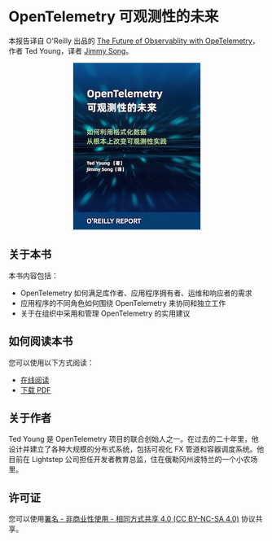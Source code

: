# OpenTelemetry 可观测性的未来

本报告译自 O'Reilly 出品的 [The Future of Observablity with OpeTelemetry](https://www.oreilly.com/library/view/the-future-of/9781098118433/)，作者 Ted Young，译者 [Jimmy Song](https://jimmysong.io)。

<div align="center">
  <a href="https://jimmysong.io/opentelemetry-obervability/">
    <img src="cover-thumbnail.jpg" title="《OpenTelemetry 可观测性的未来》报告封面" alt="《OpenTelemetry 可观测性的未来》报告封面">
  </a>
</div>

## 关于本书

本书内容包括：

- OpenTelemetry 如何满足库作者、应用程序拥有者、运维和响应者的需求
- 应用程序的不同角色如何围绕 OpenTelemetry 来协同和独立工作
- 关于在组织中采用和管理 OpenTelemetry 的实用建议

## 如何阅读本书

您可以使用以下方式阅读：

- [在线阅读](https://jimmysong.io/opentelemetry-obervability)
- [下载 PDF](https://github.com/rootsongjc/opentelemetry-obervability/)

## 关于作者

Ted Young 是 OpenTelemetry 项目的联合创始人之一。在过去的二十年里，他设计并建立了各种大规模的分布式系统，包括可视化 FX 管道和容器调度系统。他目前在 Lightstep 公司担任开发者教育总监，住在俄勒冈州波特兰的一个小农场里。

## 许可证

您可以使用[署名 - 非商业性使用 - 相同方式共享 4.0 (CC BY-NC-SA 4.0)](https://creativecommons.org/licenses/by-nc-sa/4.0/deed.zh)  协议共享。
